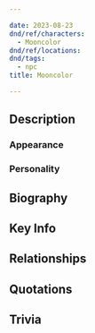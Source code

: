 ```yaml
---

date: 2023-08-23
dnd/ref/characters:
  - Mooncolor
dnd/ref/locations:
dnd/tags:
  - npc
title: Mooncolor

---
```


## Description

### Appearance

### Personality

## Biography

## Key Info

## Relationships

## Quotations

## Trivia

